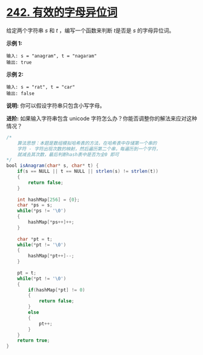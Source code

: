 # [242. 有效的字母异位词](https://leetcode-cn.com/problems/valid-anagram/)

给定两个字符串 *s* 和 *t* ，编写一个函数来判断 *t*是否是 *s* 的字母异位词。

**示例 1:**

```
输入: s = "anagram", t = "nagaram"
输出: true
```

**示例 2:**

```
输入: s = "rat", t = "car"
输出: false
```

**说明:**
你可以假设字符串只包含小写字母。

**进阶:**
如果输入字符串包含 unicode 字符怎么办？你能否调整你的解法来应对这种情况？



```java
/*
    算法思想：本题是数组模拟哈希表的方法，在哈希表中存储第一个串的
    字符 - 字符出现次数的映射，然后遍历第二个串，每遍历到一个字符，
    就减去其次数，最后判断hash表中是否为全0 即可
*/
bool isAnagram(char* s, char* t) {
    if(s == NULL || t == NULL || strlen(s) != strlen(t))
    {
        return false;
    }
    
    int hashMap[256] = {0};
    char *ps = s;
    while(*ps != '\0')
    {
        hashMap[*ps++]++;
    }
    
    char *pt = t;
    while(*pt != '\0')
    {
        hashMap[*pt++]--;
    }
    
    pt = t;
    while(*pt != '\0')
    {
        if(hashMap[*pt] != 0)
        {
            return false;
        }
        else
        {
            pt++;
        }
    }
    return true;
}
```

